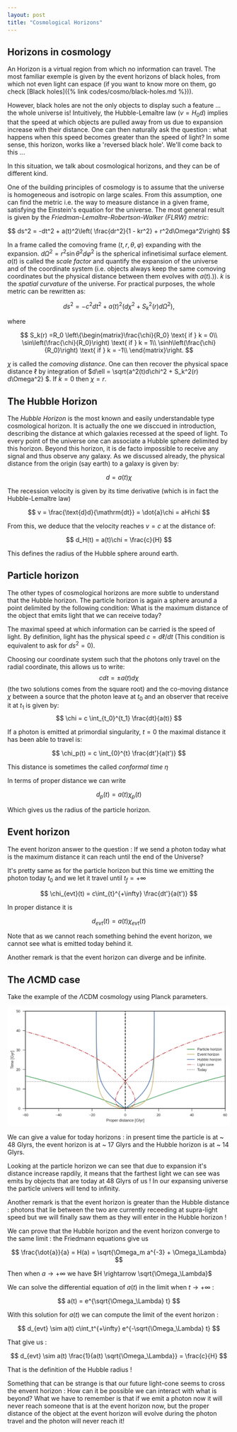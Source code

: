 ```yaml
---
layout: post
title: "Cosmological Horizons"
---
```


## Horizons in cosmology

An Horizon is a virtual region from which no information can travel. The most familiar exemple is given by the event horizons of black holes, from which not even light can espace (if you want to know more on them, go check [Black holes]({% link codes/cosmo/black-holes.md %})).

However, black holes are not the only objects to display such a feature ... the whole universe is! Intuitively, the Hubble-Lemaître law ($v = H_0d$) implies that the speed at which objects are pulled away from us due to expansion increase with their distance. One can then naturally ask the question : what happens when this speed becomes greater than the speed of light? In some sense, this horizon, works like a 'reversed black hole'. We'll come back to this ...

In this situation, we talk about cosmological horizons, and they can be of different kind.

One of the building principles of cosmology is to assume that the universe is homogeneous and isotropic on large scales. From this assumption, one can find the metric i.e. the way to measure distance in a given frame, satisfying the Einstein's equation for the universe.
The most general result is given by the *Friedman-Lemaître-Robertson-Walker (FLRW) metric*:

$$ 
ds^2 = -dt^2 + a(t)^2\left( \frac{dr^2}{1 - kr^2}  + r^2d\Omega^2\right) 
$$

In a frame called the comoving frame $(t,r,\theta,\varphi)$ expanding with the expansion. $d\Omega^2 = r^2\sin\theta^2 d\varphi^2$ is the spherical infinetisimal surface element. $a(t)$ is called the *scale factor* and quantify the expansion of the universe and of the coordinate system (i.e. objects always keep the same comoving coordinates but the physical distance between them evolves with $a(t)$.)). $k$ is the *spatial curvature* of the universe.
For practical purposes, the whole metric can be rewritten as:

$$ 
ds^2 = -c^2dt^2 + a(t)^2\left(d\chi^2 + S_k^2(r) d\Omega^2\right), 
$$

where

$$ 
S_k(r) =R_0 \left\{\begin{matrix}\frac{\chi}{R_0} \text{ if } k = 0\\
                 \sin\left(\frac{\chi}{R_0}\right) \text{ if } k = 1\\
                  \sinh\left(\frac{\chi}{R_0}\right) \text{ if } k = -1\\
            \end{matrix}\right. 
$$

$\chi$ is called the *comoving distance*. One can then recover the physical space distance $\ell$ by integration of $d\ell = \sqrt{a^2(t)d\chi^2 + S_k^2(r) d\Omega^2} $.
If $k=0$ then $\chi = r$. 

## The Hubble Horizon

The *Hubble Horizon* is the most known and easily understandable type cosmological horizon. It is actually the one we disccued in introduction, describing the distance at which galaxies recessed at the speed of light. To every point of the universe one can associate a Hubble sphere delimited by this horizon. Beyond this horizon, it is de facto impossible to receive any signal and thus observe any galaxy.
As we discussed already, the physical distance from the origin (say earth) to a galaxy is given by:

$$ 
d = a(t)\chi 
$$

The recession velocity is given by its time derivative (which is in fact the Hubble-Lemaître law)

$$ 
v = \frac{\text{d}d}{\mathrm{dt}} = \dot{a}\chi = aH\chi
$$

From this, we deduce that the velocity reaches $v = c$ at the distance of:

$$ 
d_H(t) = a(t)\chi = \frac{c}{H}
$$

This defines the radius of the Hubble sphere around earth.

## Particle horizon

The other types of cosmological horizons are more subtle to understand that the Hubble horizon.
The particle horizon is again a sphere around a point delimited by the following condition:  What is the maximum distance of the object that emits light that we can receive today?

The maximal speed at which information can be carried is the speed of light. By definition, light has the physical speed $c = d\ell/dt$ (This condition is equivalent to ask for $ds^2=0$).

Choosing our coordinate system such that the photons only travel on the radial coordinate, this allows us to write:
$$ 
cdt = \pm a(t) d\chi 
$$
(the two solutions comes from the square root) and the co-moving distance $\chi$ between a source that the photon leave at $t_0$ and an observer that receive it at $t_1$ is given by:
$$ 
\chi = c \int_{t_0}^{t_1} \frac{dt}{a(t)} 
$$

If a photon is emitted at primordial singularity, $t = 0$ the maximal distance it has been able to travel is:

$$
\chi_p(t) = c \int_{0}^{t} \frac{dt'}{a(t')} 
$$

This distance is sometimes the called *conformal time* $\eta$

In terms of proper distance we can write

$$ 
d_p(t) = a(t)\chi_p(t)
$$

Which gives us the radius of the particle horizon.

## Event horizon

The event horizon answer to the question : If we send a photon today what is the maximum distance it can reach until the end of the Universe?

It's pretty same as for the particle horizon but this time we emitting the photon today $t_0$ and we let it travel until $t_f = +\infty$

$$ 
\chi_{evt}(t) = c\int_{t}^{+\infty} \frac{dt'}{a(t')} 
$$

In proper distance it is

$$
d_{evt}(t) = a(t)\chi_{evt}(t)
$$

Note that as we cannot reach something behind the event horizon, we cannot see what is emitted today behind it.

Another remark is that the event horizon can diverge and be infinite.

## The $\Lambda$CMD case 
Take the example of the $\Lambda$CDM cosmology using Planck parameters.

   ![my image](./images/LCDMhorizons.png "my image") 
  
We can give a value for today horizons : in present time the particle is at ~ 48 Glyrs, the event horizon is at ~ 17 Glyrs and the Hubble horizon is at ~ 14 Glyrs.

Looking at the particle horizon we can see that due to expansion it's distance increase rapdily, it means that the farthest light we can see was emits by objects that are today at 48 Glyrs of us ! In our expansing universe the particle univers will tend to infinity.

Another remark is that the event horizon is greater than the Hubble distance : photons that lie between the two are currently receeding at supra-light speed but we will finally saw them as they will enter in the Hubble horizon ! 

We can prove that the Hubble horizon and the event horizon converge to the same limit :
the Friedmann equations give us 

$$
\frac{\dot{a}}{a} = H(a) = \sqrt{\Omega_m a^{-3} + \Omega_\Lambda}
$$

Then when $a \rightarrow +\infty$ we have $H \rightarrow \sqrt{\Omega_\Lambda}$

We can solve the differential equation of $a(t)$ in the limit when $t \rightarrow +\infty$ :

$$
a(t) = e^{\sqrt{\Omega_\Lambda} t}
$$

With this solution for $a(t)$ we can compute the limit of the event horizon :

$$
d_{evt} \sim a(t) c\int_t^{+\infty} e^{-\sqrt{\Omega_\Lambda} t}
$$

That give us :

$$ 
d_{evt} \sim a(t) \frac{1}{a(t) \sqrt{\Omega_\Lambda}} = \frac{c}{H} 
$$

That is the definition of the Hubble radius !


Something that can be strange is that our future light-cone seems to cross the envent horizon : How can it be possible we can interact with what is beyond? What we have to remember is that if we emit a photon now it will never reach someone that is at the event horizon now, but the proper distance of the object at the event horizon will evolve during the photon travel and the photon will never reach it!
